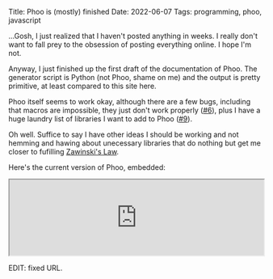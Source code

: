Title: Phoo is (mostly) finished
Date: 2022-06-07
Tags: programming, phoo, javascript

...Gosh, I just realized that I haven't posted anything in weeks. I really don't want to fall prey to the obsession of posting everything online. I hope I'm not.

Anyway, I just finished up the first draft of the documentation of Phoo. The generator script is Python (not Phoo, shame on me) and the output is pretty primitive, at least compared to this site here.

Phoo itself seems to work okay, although there are a few bugs, including that macros are impossible, they just don't work properly ([#6](https://github.com/dragoncoder047/phoo/issues/6)), plus I have a huge laundry list of libraries I want to add to Phoo ([#9](https://github.com/dragoncoder047/phoo/issues/9)).

Oh well. Suffice to say I have other ideas I should be working and not hemming and hawing about unecessary libraries that do nothing but get me closer to fufilling [Zawinski's Law](https://en.wikipedia.org/wiki/Jamie_Zawinski#Zawinski's_Law).

Here's the current version of Phoo, embedded:

<iframe src="https://phoo-lang.github.io/" style="width: 100%"></iframe>

EDIT: fixed URL.
